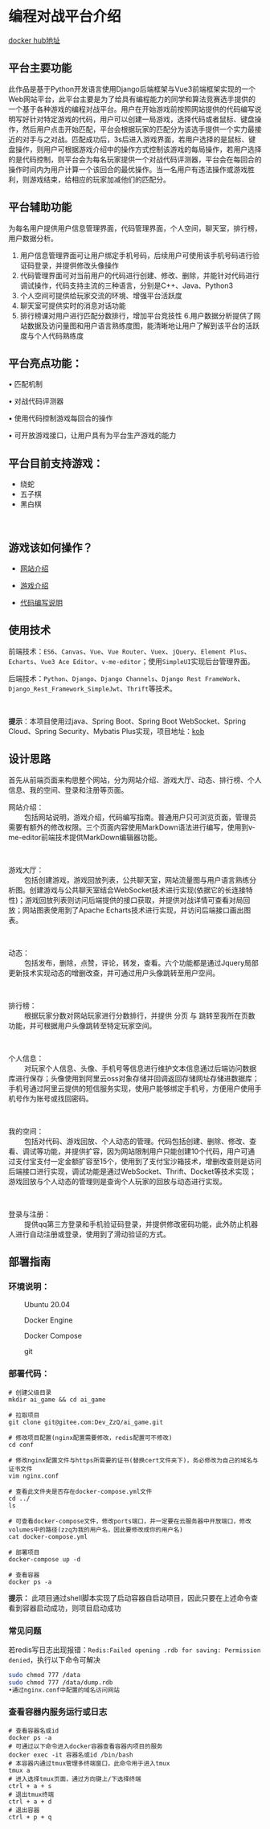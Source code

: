 # 编程对战平台介绍

[docker hub地址](https://hub.docker.com/repository/docker/zzq10/ai_game/general)


## 平台主要功能

此作品是基于Python开发语言使用Django后端框架与Vue3前端框架实现的一个Web网站平台，此平台主要是为了给具有编程能力的同学和算法竞赛选手提供的一个基于各种游戏的编程对战平台。用户在开始游戏前按照网站提供的代码编写说明写好针对特定游戏的代码，用户可以创建一局游戏，选择代码或者鼠标、键盘操作，然后用户点击开始匹配，平台会根据玩家的匹配分为该选手提供一个实力最接近的对手与之对战。匹配成功后，3s后进入游戏界面，若用户选择的是鼠标、键盘操作，则用户可根据游戏介绍中的操作方式控制该游戏的每局操作，若用户选择的是代码控制，则平台会为每名玩家提供一个对战代码评测器，平台会在每回合的操作时间内为用户计算一个该回合的最优操作。当一名用户有违法操作或游戏胜利，则游戏结束，给相应的玩家加减他们的匹配分。

## 平台辅助功能

为每名用户提供用户信息管理界面，代码管理界面，个人空间，聊天室，排行榜，用户数据分析。

1. 用户信息管理界面可让用户绑定手机号码，后续用户可使用该手机号码进行验证码登录，并提供修改头像操作
2. 代码管理界面可对当前用户的代码进行创建、修改、删除，并能针对代码进行调试操作，代码支持主流的三种语言，分别是C++、Java、Python3
3. 个人空间可提供给玩家交流的环境、增强平台活跃度
4. 聊天室可提供实时的消息对话功能
5. 排行榜课对用户进行匹配分数排行，增加平台竞技性
6.用户数据分析提供了网站数据及访问量图和用户语言熟练度图，能清晰地让用户了解到该平台的活跃度与个人代码熟练度

## 平台亮点功能：
• 匹配机制

• 对战代码评测器


• 使用代码控制游戏每回合的操作

• 可开放游戏接口，让用户具有为平台生产游戏的能力

## 平台目前支持游戏：

* 绕蛇
* 五子棋
* 黑白棋

<br>

## 游戏该如何操作？

* [网站介绍](https://aigame.zzqahm.top/intro/)

* [游戏介绍](https://aigame.zzqahm.top/game_intro/)

* [代码编写说明](https://aigame.zzqahm.top/codehelper/)

## 使用技术 

前端技术：`ES6`、`Canvas`、`Vue`、`Vue Router`、`Vuex`、`jQuery`、`Element Plus`、`Echarts`、`Vue3 Ace Editor`、`v-me-editor`；使用`SimpleUI`实现后台管理界面。

后端技术：`Python`、`Django`、`Django Channels`、`Django Rest FrameWork`、`Django_Rest_Framework_SimpleJwt`、`Thrift`等技术。

<br>

**提示**：本项目使用过java、Spring Boot、Spring Boot WebSocket、Spring Cloud、Spring Security、Mybatis Plus实现，项目地址：[kob](https://github.com/ZzqForCoding/king-of-bots)

## 设计思路

首先从前端页面来构思整个网站，分为网站介绍、游戏大厅、动态、排行榜、个人信息、我的空间、登录和注册等页面。


网站介绍：<br>
&nbsp;&nbsp;&nbsp;&nbsp;&nbsp;&nbsp;&nbsp;&nbsp;包括网站说明，游戏介绍，代码编写指南。普通用户只可浏览页面，管理员需要有额外的修改权限。三个页面内容使用MarkDown语法进行编写，使用到v-me-editor前端技术提供MarkDown编辑器功能。

<br>

游戏大厅：<br>
&nbsp;&nbsp;&nbsp;&nbsp;&nbsp;&nbsp;&nbsp;&nbsp;包括创建游戏，游戏回放列表，公共聊天室，网站流量图与用户语言熟练分析图。创建游戏与公共聊天室结合WebSocket技术进行实现(依据它的长连接特性)；游戏回放列表则访问后端提供的接口获取，并提供对战详情可查看对局回放；网站图表使用到了Apache Echarts技术进行实现，并访问后端接口画出图表。

<br>

动态：<br>
&nbsp;&nbsp;&nbsp;&nbsp;&nbsp;&nbsp;&nbsp;&nbsp;包括发布，删除，点赞，评论，转发，查看。六个功能都是通过Jquery局部更新技术实现动态的增删改查，并可通过用户头像跳转至用户空间。

<br>

排行榜：<br>
&nbsp;&nbsp;&nbsp;&nbsp;&nbsp;&nbsp;&nbsp;&nbsp;根据玩家分数对网站玩家进行分数排行，并提供 分页 与 跳转至我所在页数 功能，并可根据用户头像跳转至特定玩家空间。

<br>

个人信息：<br>
&nbsp;&nbsp;&nbsp;&nbsp;&nbsp;&nbsp;&nbsp;&nbsp;对玩家个人信息、头像、手机号等信息进行维护文本信息通过后端访问数据库进行保存；头像使用到阿里云oss对象存储并回调返回存储网址存储进数据库；手机号通过阿里云提供的短信服务实现，使用户能够绑定手机号，方便用户使用手机号作为账号或找回密码。

<br>

我的空间：<br>
&nbsp;&nbsp;&nbsp;&nbsp;&nbsp;&nbsp;&nbsp;&nbsp;包括对代码、游戏回放、个人动态的管理。代码包括创建、删除、修改、查看、调试等功能，并提供扩容，因为网站限制用户只能创建10个代码，用户可通过支付宝支付一定金额扩容至15个，使用到了支付宝沙箱技术，增删改查则是访问后端接口进行实现，调试功能是通过WebSocket、Thrift、Docket等技术实现；游戏回放与个人动态的管理则是查询个人玩家的回放与动态进行实现。

<br>

登录与注册：<br>
&nbsp;&nbsp;&nbsp;&nbsp;&nbsp;&nbsp;&nbsp;&nbsp;提供qq第三方登录和手机验证码登录，并提供修改密码功能，此外防止机器人进行自动注册或登录，使用到了滑动验证的方式。


## 部署指南


### 环境说明：

&nbsp;&nbsp;&nbsp;&nbsp;&nbsp;&nbsp;&nbsp;&nbsp;Ubuntu 20.04

&nbsp;&nbsp;&nbsp;&nbsp;&nbsp;&nbsp;&nbsp;&nbsp;Docker Engine

&nbsp;&nbsp;&nbsp;&nbsp;&nbsp;&nbsp;&nbsp;&nbsp;Docker Compose

&nbsp;&nbsp;&nbsp;&nbsp;&nbsp;&nbsp;&nbsp;&nbsp;git


### 部署代码：

```
# 创建父级目录
mkdir ai_game && cd ai_game

# 拉取项目
git clone git@gitee.com:Dev_ZzQ/ai_game.git  

# 修改项目配置(nginx配置需要修改，redis配置可不修改)
cd conf

# 修改nginx配置文件与https所需要的证书(替换cert文件夹下)，务必修改为自己的域名与证书文件
vim nginx.conf

# 查看此文件夹是否存在docker-compose.yml文件
cd ../
ls

# 可查看docker-compose文件，修改ports端口，并一定要在云服务器中开放端口，修改volumes中的路径(zzq为我的用户名，因此要修改成你的用户名)
cat docker-compose.yml

# 部署项目
docker-compose up -d

# 查看容器
docker ps -a
```


**提示：** 此项目通过shell脚本实现了启动容器自启动项目，因此只要在上述命令查看到容器启动成功，则项目启动成功


### 常见问题

若redis写日志出现报错：`Redis:Failed opening .rdb for saving: Permission denied`，执行以下命令可解决

```bash
sudo chmod 777 /data
sudo chmod 777 /data/dump.rdb
•通过nginx.conf中配置的域名访问网站
```

### 查看容器内服务运行或日志

```
# 查看容器名或id
docker ps -a
# 可通过以下命令进入docker容器查看容器内项目的服务
docker exec -it 容器名或id /bin/bash
# 本容器内通过tmux管理多终端窗口，此命令用于进入tmux
tmux a
# 进入选择tmux页面，通过方向键上/下选择终端
ctrl + a + s
# 退出tmux终端
ctrl + a + d
# 退出容器
ctrl + p + q
```

